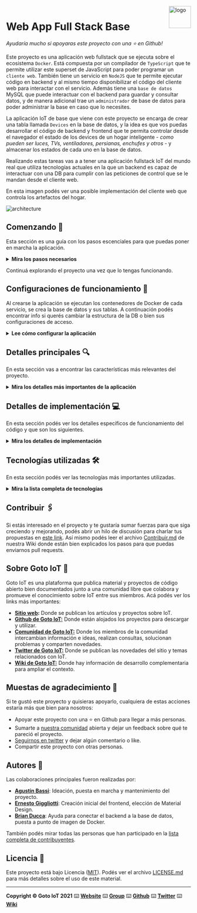 <a href="https://www.gotoiot.com/">
    <img src="doc/gotoiot-logo.png" alt="logo" title="Goto IoT" align="right" width="60" height="60" />
</a>

Web App Full Stack Base
=======================

*Ayudaría mucho si apoyaras este proyecto con una ⭐ en Github!*

Este proyecto es una aplicación web fullstack que se ejecuta sobre el ecosistema `Docker`. Está compuesta por un compilador de `TypeScript` que te permite utilizar este superset de JavaScript para poder programar un `cliente web`. También tiene un servicio en `NodeJS` que te permite ejecutar código en backend y al mismo tiempo disponibilizar el código del cliente web para interactar con el servicio. Además tiene una `base de datos` MySQL que puede interactuar con el backend para guardar y consultar datos, y de manera adicional trae un `administrador` de base de datos para poder administrar la base en caso que lo necesites.

La aplicación IoT de base que viene con este proyecto se encarga de crear una tabla llamada `Devices` en la base de datos, y la idea es que vos puedas desarrollar el código de backend y frontend que te permita controlar desde el navegador el estado de los devices de un hogar inteligente - *como pueden ser luces, TVs, ventiladores, persianas, enchufes y otros* - y almacenar los estados de cada uno en la base de datos. 

Realizando estas tareas vas a a tener una aplicación fullstack IoT del mundo real que utiliza tecnologías actuales en la que un backend es capaz de interactuar con una DB para cumplir con las peticiones de control que se le mandan desde el cliente web.

En esta imagen podés ver una posible implementación del cliente web que controla los artefactos del hogar.

![architecture](doc/webapp-example-1.png)

## Comenzando 🚀

Esta sección es una guía con los pasos escenciales para que puedas poner en marcha la aplicación.

<details><summary><b>Mira los pasos necesarios</b></summary><br>

### Instalar las dependencias

Para correr este proyecto es necesario que instales `Docker` y `Docker Compose`. 

En [este artículo](https://www.gotoiot.com/pages/articles/docker_installation_linux/) publicado en nuestra web están los detalles para instalar Docker y Docker Compose en una máquina Linux. Si querés instalar ambas herramientas en una Raspberry Pi podés seguir [este artículo](https://www.gotoiot.com/pages/articles/rpi_docker_installation) de nuestra web que te muestra todos los pasos necesarios.

En caso que quieras instalar las herramientas en otra plataforma o tengas algún incoveniente, podes leer la documentación oficial de [Docker](https://docs.docker.com/get-docker/) y también la de [Docker Compose](https://docs.docker.com/compose/install/).

Continua con la descarga del código cuando tengas las dependencias instaladas y funcionando.

### Descargar el código

Para descargar el código, lo más conveniente es que realices un `fork` de este proyecto a tu cuenta personal haciendo click en [este link](https://github.com/gotoiot/app-fullstack-base/fork). Una vez que ya tengas el fork a tu cuenta, descargalo con este comando (acordate de poner tu usuario en el link):

```
git clone https://github.com/USER/app-fullstack-base.git
```

> En caso que no tengas una cuenta en Github podes clonar directamente este repo.

### Ejecutar la aplicación

Para ejecutar la aplicación tenes que correr el comando `docker-compose up` desde la raíz del proyecto. Este comando va a descargar las imágenes de Docker de node, de typescript, de la base datos y del admin de la DB, y luego ponerlas en funcionamiento. 

Para acceder al cliente web ingresa a a la URL [http://localhost:8000/](http://localhost:8000/) y para acceder al admin de la DB accedé a [localhost:8001/](http://localhost:8001/). 

Si pudiste acceder al cliente web y al administrador significa que la aplicación se encuentra corriendo bien. 

> Si te aparece un error la primera vez que corres la app, deteńe el proceso y volvé a iniciarla. Esto es debido a que el backend espera que la DB esté creada al iniciar, y en la primera ejecución puede no alcanzar a crearse. A partir de la segunda vez el problema queda solucionado.

</details>

Continuá explorando el proyecto una vez que lo tengas funcionando.

## Configuraciones de funcionamiento 🔩

Al crearse la aplicación se ejecutan los contenedores de Docker de cada servicio, se crea la base de datos y sus tablas. A continuación podés encontrar info si querés cambiar la estructura de la DB o bien sus configuraciones de acceso.

<details><summary><b>Lee cómo configurar la aplicación</b></summary><br>

### Configuración de la DB

Como ya comprobaste, para acceder PHPMyAdmin tenés que ingresar en la URL [localhost:8001/](http://localhost:8001/). En el login del administrador, el usuario para acceder a la db es `root` y contraseña es la variable `MYSQL_ROOT_PASSWORD` del archivo `docker-compose.yml`.

Para el caso del servicio de NodeJS que se comunica con la DB fijate que en el archivo `src/backend/mysql-connector.js` están los datos de acceso para ingresar a la base.

Si quisieras cambiar la contraseña, puertos, hostname u otras configuraciones de la DB deberías primero modificar el servicio de la DB en el archivo `docker-compose.yml` y luego actualizar las configuraciones para acceder desde PHPMyAdmin y el servicio de NodeJS.

### Estructura de la DB

Al iniciar el servicio de la base de datos, si esta no está creada toma el archivo que se encuentra en `db/dumps/smart_home.sql` para crear la base de datos automáticamente.

En ese archivo está la configuración de la tabla `Devices` y otras configuraciones más. Si quisieras cambiar algunas configuraciones deberías modificar este archivo y crear nuevamente la base de datos para que se tomen en cuenta los cambios.

Tené en cuenta que la base de datos se crea con permisos de superusuario por lo que no podrías borrar el directorio con tu usuario de sistema, para eso debés hacerlo con permisos de administrador. En ese caso podés ejecutar el comando `sudo rm -r db/data` para borrar el directorio completo.

</details>


## Detalles principales 🔍

En esta sección vas a encontrar las características más relevantes del proyecto.

<details><summary><b>Mira los detalles más importantes de la aplicación</b></summary><br>
<br>

### Arquitectura de la aplicación

Como ya pudiste ver, la aplicación se ejecuta sobre el ecosistema Docker, y en esta imagen podés ver el diagrama de arquitectura.

![architecture](doc/architecture.png)

### El cliente web

El cliente web es una Single Page Application que se comunica con el servicio en NodeJS mediante JSON a través de requests HTTP. Puede consultar el estado de dispositivos en la base de datos (por medio del servicio en NodeJS) y también cambiar el estado de los mismos. Los estilos del código están basados en **Material Design**.

### El servicio web

El servicio en **NodeJS** posee distintos endpoints para comunicarse con el cliente web mediante requests HTTP enviando **JSON** en cada transacción. Procesando estos requests es capaz de comunicarse con la base de datos para consultar y controlar el estado de los dispositivos, y devolverle una respuesta al cliente web también en formato JSON. Así mismo el servicio es capaz de servir el código del cliente web.

### La base de datos

La base de datos se comunica con el servicio de NodeJS y permite almacenar el estado de los dispositivos en la tabla **Devices**. Ejecuta un motor **MySQL versión 5.7** y permite que la comunicación con sus clientes pueda realizarse usando usuario y contraseña en texto plano. En versiones posteriores es necesario brindar claves de acceso, por este motivo la versión 5.7 es bastante utilizada para fases de desarrollo.

### El administrador de la DB

Para esta aplicación se usa **PHPMyAdmin**, que es un administrador de base de datos web muy utilizado y que podés utilizar en caso que quieras realizar operaciones con la base, como crear tablas, modificar columnas, hacer consultas y otras cosas más.

### El compilador de TypeScript

**TypeScript** es un lenguaje de programación libre y de código abierto desarrollado y mantenido por Microsoft. Es un superconjunto de JavaScript, que esencialmente añade tipos estáticos y objetos basados en clases. Para esta aplicación se usa un compilador de TypeScript basado en una imagen de [Harmish](https://hub.docker.com/r/harmish) en Dockerhub, y está configurado para monitorear en tiempo real los cambios que se realizan sobre el directorio **src/frontend/ts** y automáticamente generar código compilado a JavaScript en el directorio  **src/frontend/js**. Los mensajes del compilador aparecen automáticamente en la terminal al ejecutar el comando **docker-compose up**.

### Ejecución de servicios

Los servicios de la aplicación se ejecutan sobre **contenedores de Docker**, así se pueden desplegar de igual manera en diferentes plataformas. Los detalles sobre cómo funcionan los servicios los podés ver directamente en el archivo **docker-compose.yml**.

### Organización del proyecto

En la siguiente ilustración podés ver cómo está organizado el proyecto para que tengas en claro qué cosas hay en cada lugar.

```sh
├── db                          # directorio de la DB
│   ├── data                    # estructura y datos de la DB
│   └── dumps                   # directorio de estructuras de la DB
│       └── smart_home.sql      # estructura con la base de datos "smart_home"
├── doc                         # documentacion general del proyecto
└── src                         # directorio codigo fuente
│   ├── backend                 # directorio para el backend de la aplicacion
│   │   ├── index.js            # codigo principal del backend
│   │   ├── mysql-connector.js  # codigo de conexion a la base de datos
│   │   ├── package.json        # configuracion de proyecto NodeJS
│   │   └── package-lock.json   # configuracion de proyecto NodeJS
│   └── frontend                # directorio para el frontend de la aplicacion
│       ├── js                  # codigo javascript que se compila automáticamente
│       ├── static              # donde alojan archivos de estilos, imagenes, fuentes, etc.
│       ├── ts                  # donde se encuentra el codigo TypeScript a desarrollar
│       └── index.html          # archivo principal del cliente HTML
├── docker-compose.yml          # archivo donde se aloja la configuracion completa
├── README.md                   # este archivo
├── CHANGELOG.md                # archivo para guardar los cambios del proyecto
├── LICENSE.md                  # licencia del proyecto
```

> No olvides ir poniendo tus cambios en el archivo `CHANGELOG.md` a medida que avanzas en el proyecto.

</details>

## Detalles de implementación 💻

En esta sección podés ver los detalles específicos de funcionamiento del código y que son los siguientes.

<details><summary><b>Mira los detalles de implementación</b></summary><br>

### Agregar un dispositivo

Completá los pasos para agregar un dispositivo desde el cliente web.

### Frontend

Completá todos los detalles sobre cómo armaste el frontend, sus interacciones, etc.

### Backend

El backend implementa una API REST. La lógica relacionada al CRUD de los devices se divide en tres capas:
- devices/model.js: contiene las funciones que interactuan directamente con la fuente de datos. En este caso los datos se obtienen de un archivo local y todos los cambios se mantienen en RAM, no se vuelven a persistir.
- devices/middleware.js: contiene funciones encargadas de chequear la validez en cuanto a formato de los requests. Estas funciones van a ser llamadas al procesar los requests antes de efectivamente ejecutar la función que implementa la lógica de ese endpoint
- devices/controller.js: contiene las funciones que implementan la lógica propiamente dicha del endpoint.

En la carpeta **doc** se va a encontrar el archivo *Backend Smart Home.postman_collection.json* el cual es una colección de Postman con ejemplos de requests a los endpoints que a continuación se explican.

<details><summary><b>Ver los endpoints disponibles</b></summary><br>

<summary>1) Obtener todos los dispositivos</summary>
<details>

* **URL:** /devices

* **Método:** `GET`
  
*  **Parámetros URL:** -

*  **Body:** -

* **Respuesta exitosa:**

  * **Código:** 200 <br />
    **Body:** array con todos los dispositivos
    <br>
    *Ejemplo*
    ```json
    [
        {
            "id": 1,
            "name": "Lámpara 1",
            "description": "Luz Living",
            "state": 1,
            "type": 0,
            "icon": "1.png"
        },
        {
            "id": 2,
            "name": "Lámpara 2",
            "description": "Luz Cocina",
            "state": 0,
            "type": 0,
            "icon": "1.png"
        }
    ]
    ```
 
* **Respuesta fallida:**

  * **Código:** 500 <br />
    **Body:** -
</details>

<summary>2) Obtener un dispositivo</summary>
<details>

* **URL:** /devices/:id

* **Método:** `GET`
  
*  **Parámetros URL:**
 
   `id=[number]`: ID del device que se está consultando.

*  **Body:** -

* **Respuesta exitosa:**

  * **Código:** 200 <br />
    **Body:** device con ID id
    <br>
    *Ejemplo*
    ```json
    {
        "id": 1,
        "name": "Lámpara 1",
        "description": "Luz Living",
        "state": 1,
        "type": 0,
        "icon": "1.png"
    }
    ```
 
* **Respuesta fallida:**

  * **Código:** 400 <br />
    **Body:** objeto indicando el error. Posibles errores:<br />
                - No se encuentra el id<br />
    <br>
    *Ejemplo*
    ```json
    {
        "errores": ["No se encuentra el id"]
    }
    ```
</details>

<summary>3) Modificar el estado de un dispositivo</summary>
<details>

* **URL:** /devices/state

* **Método:** `POST`
  
*  **Parámetros URL:** -

*  **Body:**
   
    **Obligatorios:**
 
   `id=[number]`: ID del device.<br/>
   `state=[number]`: número entre 0.0 y 1.0 que indica el estado del device.
   <br/>
   *Ejemplo*
    ```json
    {
        "id": 1,
        "state": 0.7
    }
    ```

* **Respuesta exitosa:**

  * **Código:** 200 <br />
    **Body:** device con el nuevo ID
    <br>
    *Ejemplo*
    ```json
    {
        "id": 1,
        "name": "Lámpara 1",
        "description": "Luz Living",
        "state": 0.7,
        "type": 0,
        "icon": "1.png"
    }
    ```
 
* **Respuesta fallida:**

  * **Código:** 400 <br />
    **Body:** objeto indicando el error. Posibles errores:<br />
                - No se encuentra el id<br />
                - Falta el campo id<br />
                - Falta el campo state<br />
                - state debe ser un número entre 0.0 y 1.0<br />
    <br>
    *Ejemplo*
    ```json
    {
        "errores": ["No se encuentra el id"]
    }
    ```
</details>

<summary>4) Crear un nuevo dispositivo</summary>
<details>

* **URL:** /devices

* **Método:** `POST`
  
*  **Parámetros URL:** -

*  **Body:**
   
    **Obligatorios:**
 
   `name=[string]`: nombre del nuevo device.<br/>
   `description=[string]`: descripción del nuevo device.<br/>
   `type=[number]`: tipo de dispositivo. 0 para dispositivo ON-OFF, 1 para dispositivo dimerizable.<br/>
   `icon=[string]`: nombre de la imagen que representa el ícono asociado al device<br/>
   <br/>
   *Ejemplo*
    ```json
    {
        "name": "nombre",
        "description": "descripción",
        "type": 1,
        "icon": "1.png"
    }
    ```

* **Respuesta exitosa:**

  * **Código:** 200 <br />
    **Body:** device creado
    <br>
    *Ejemplo*
    ```json
    {
        "id": 1,
        "name": "Lámpara 1",
        "description": "Luz Living",
        "state": 0.7,
        "type": 0
    }
    ```
 
* **Respuesta fallida:**

  * **Código:** 500 <br />
    **Body:** -

  * **Código:** 400 <br />
    **Body:** objeto indicando el error. Posibles errores:<br />
                - Falta el campo name<br />
                - Falta el campo description<br />
                - Falta el campo type<br />
                - Falta el campo icon<br />
                - type debe valer 0 o 1<br />
    <br>
    *Ejemplo*
    ```json
    {
        "errores": ["type debe valer 0 o 1"]
    }
    ```
</details>

<summary>5) Modificar un dispositivo existente</summary>
<details>

* **URL:** /devices

* **Método:** `PATCH`
  
*  **Parámetros URL:** -

*  **Body:**
   
    **Obligatorios:**
 
   `id=[number]`: ID del device a modificar.<br/>
   `name=[string]`: nuevo nombre del device.<br/>
   `description=[string]`: nueva descripción del device.<br/>
   `state=[number]`: número entre 0.0 y 1.0 que indica el nuevo estado del device.<br/>
   `icon=[string]`: nombre de la imagen que representa el ícono asociado al device<br/>
   <br/>
   *Ejemplo*
    ```json
    {
        "id": 34534534
        "name": "nombre",
        "description": "descripción",
        "state": 1,
        "icon": "3.png"
    }
    ```

* **Respuesta exitosa:**

  * **Código:** 200 <br />
    **Body:** device modificado
    <br>
    *Ejemplo*
    ```json
    {
        "id": 34534534,
        "name": "nombre",
        "description": "descripción",
        "state": 1,
        "type": 0,
        "icon": "3.png"
    }
    ```
 
* **Respuesta fallida:**

  * **Código:** 500 <br />
    **Body:** -

  * **Código:** 400 <br />
    **Body:** objeto indicando el error. Posibles errores:<br />
                - No se encuentra el id<br />
                - Falta el campo id<br />
                - Falta el campo name<br />
                - Falta el campo description<br />
                - Falta el campo state<br />
                - Falta el campo icon<br />
                - state debe ser un número entre 0.0 y 1.0<br />
    <br>
    *Ejemplo*
    ```json
    {
        "errores": ["No se encuentra el id"]
    }
    ```
</details>


<summary>6) Eliminar un dispositivo</summary>
<details>

* **URL:** /devices/:id

* **Método:** `DELETE`
  
*  **Parámetros URL:**
 
   `id=[number]`: ID del device que se quiere eliminar.

*  **Body:** -

* **Respuesta exitosa:**

  * **Código:** 200 <br />
    **Body:** ID eliminado
    <br>
    *Ejemplo*
    ```json
    {
        "id": 1,
    }
    ```
 
* **Respuesta fallida:**

  * **Código:** 400 <br />
    **Body:** objeto indicando el error. Posibles errores:<br />
                - No se encuentra el id<br />
    <br>
    *Ejemplo*
    ```json
    {
        "errores": ["No se encuentra el id"]
    }
    ```
</details>


</details>

</details>


## Tecnologías utilizadas 🛠️

En esta sección podés ver las tecnologías más importantes utilizadas.

<details><summary><b>Mira la lista completa de tecnologías</b></summary><br>

* [Docker](https://www.docker.com/) - Ecosistema que permite la ejecución de contenedores de software.
* [Docker Compose](https://docs.docker.com/compose/) - Herramienta que permite administrar múltiples contenedores de Docker.
* [Node JS](https://nodejs.org/es/) - Motor de ejecución de código JavaScript en backend.
* [MySQL](https://www.mysql.com/) - Base de datos para consultar y almacenar datos.
* [PHPMyAdmin](https://www.phpmyadmin.net/) - Administrador web de base de datos.
* [Material Design](https://material.io/design) - Bibliotecas de estilo responsive para aplicaciones web.
* [TypeScript](https://www.typescriptlang.org/) - Superset de JavaScript tipado y con clases.

</details>

## Contribuir 🖇️

Si estás interesado en el proyecto y te gustaría sumar fuerzas para que siga creciendo y mejorando, podés abrir un hilo de discusión para charlar tus propuestas en [este link](https://github.com/gotoiot/app-fullstack-base/issues/new). Así mismo podés leer el archivo [Contribuir.md](https://github.com/gotoiot/gotoiot-doc/wiki/Contribuir) de nuestra Wiki donde están bien explicados los pasos para que puedas enviarnos pull requests.

## Sobre Goto IoT 📖

Goto IoT es una plataforma que publica material y proyectos de código abierto bien documentados junto a una comunidad libre que colabora y promueve el conocimiento sobre IoT entre sus miembros. Acá podés ver los links más importantes:

* **[Sitio web](https://www.gotoiot.com/):** Donde se publican los artículos y proyectos sobre IoT. 
* **[Github de Goto IoT:](https://github.com/gotoiot)** Donde están alojados los proyectos para descargar y utilizar. 
* **[Comunidad de Goto IoT:](https://groups.google.com/g/gotoiot)** Donde los miembros de la comunidad intercambian información e ideas, realizan consultas, solucionan problemas y comparten novedades.
* **[Twitter de Goto IoT:](https://twitter.com/gotoiot)** Donde se publican las novedades del sitio y temas relacionados con IoT.
* **[Wiki de Goto IoT:](https://github.com/gotoiot/doc/wiki)** Donde hay información de desarrollo complementaria para ampliar el contexto.

## Muestas de agradecimiento 🎁

Si te gustó este proyecto y quisieras apoyarlo, cualquiera de estas acciones estaría más que bien para nosotros:

* Apoyar este proyecto con una ⭐ en Github para llegar a más personas.
* Sumarte a [nuestra comunidad](https://groups.google.com/g/gotoiot) abierta y dejar un feedback sobre qué te pareció el proyecto.
* [Seguirnos en twitter](https://github.com/gotoiot/doc/wiki) y dejar algún comentario o like.
* Compartir este proyecto con otras personas.

## Autores 👥

Las colaboraciones principales fueron realizadas por:

* **[Agustin Bassi](https://github.com/agustinBassi)**: Ideación, puesta en marcha y mantenimiento del proyecto.
* **[Ernesto Giggliotti](https://github.com/ernesto-g)**: Creación inicial del frontend, elección de Material Design.
* **[Brian Ducca](https://github.com/brianducca)**: Ayuda para conectar el backend a la base de datos, puesta a punto de imagen de Docker.

También podés mirar todas las personas que han participado en la [lista completa de contribuyentes](https://github.com/###/contributors).

## Licencia 📄

Este proyecto está bajo Licencia ([MIT](https://choosealicense.com/licenses/mit/)). Podés ver el archivo [LICENSE.md](LICENSE.md) para más detalles sobre el uso de este material.

---

**Copyright © Goto IoT 2021** ⌨️ [**Website**](https://www.gotoiot.com) ⌨️ [**Group**](https://groups.google.com/g/gotoiot) ⌨️ [**Github**](https://www.github.com/gotoiot) ⌨️ [**Twitter**](https://www.twitter.com/gotoiot) ⌨️ [**Wiki**](https://github.com/gotoiot/doc/wiki)

